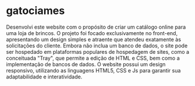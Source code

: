 # gatociames
Desenvolvi este website com o propósito de criar um catálogo online para uma loja de brincos. O projeto foi focado exclusivamente no front-end, apresentando um design simples e atraente que atendeu exatamente às solicitações do cliente. Embora não inclua um banco de dados, o site pode ser hospedado em plataformas populares de hospedagem de sites, como a conceituada "Tray", que permite a edição de HTML e CSS, bem como a implementação de bancos de dados. O website possui um design responsivo, utilizando as linguagens HTML5, CSS e Js para garantir sua adaptabilidade e interatividade.
